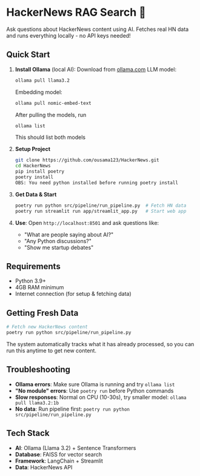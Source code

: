 # HackerNews RAG Search 🔎

Ask questions about HackerNews content using AI. Fetches real HN data and runs everything locally - no API keys needed!

## Quick Start

1. **Install Ollama** (local AI): Download from [ollama.com](https://ollama.com)
   LLM model: 
   ```bash
   ollama pull llama3.2
   ```
   Embedding model:
   ```bash
   ollama pull nomic-embed-text
   ```
   After pulling the models, run 
   ```bash 
   ollama list
   ``` 
   This should list both models

2. **Setup Project**
   ```bash
   git clone https://github.com/ousama123/HackerNews.git
   cd HackerNews
   pip install poetry
   poetry install
   OBS: You need python installed before running poetry install
   ```

3. **Get Data & Start**
   ```bash
   poetry run python src/pipeline/run_pipeline.py  # Fetch HN data
   poetry run streamlit run app/streamlit_app.py   # Start web app
   ```

4. **Use**: Open `http://localhost:8501` and ask questions like:
   - "What are people saying about AI?"
   - "Any Python discussions?"
   - "Show me startup debates"

## Requirements
- Python 3.9+
- 4GB RAM minimum
- Internet connection (for setup & fetching data)

## Getting Fresh Data
```bash
# Fetch new HackerNews content
poetry run python src/pipeline/run_pipeline.py
```
The system automatically tracks what it has already processed, so you can run this anytime to get new content.


## Troubleshooting

- **Ollama errors**: Make sure Ollama is running and try `ollama list`
- **"No module" errors**: Use `poetry run` before Python commands
- **Slow responses**: Normal on CPU (10-30s), try smaller model: `ollama pull llama3.2:1b`
- **No data**: Run pipeline first: `poetry run python src/pipeline/run_pipeline.py`


## Tech Stack
- **AI**: Ollama (Llama 3.2) + Sentence Transformers
- **Database**: FAISS for vector search
- **Framework**: LangChain + Streamlit
- **Data**: HackerNews API
